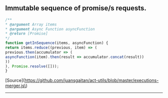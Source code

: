 ## Immutable sequence of promise/s requests.

```javascript
/**
* @argument Array items
* @argument Async Function asyncFunction
* @return [Promise]
*/
function getInSequence(items, asyncFunction) {
return items.reduce((previous, item) => (
previous.then(accumulator => (
asyncFunction(item).then(result => accumulator.concat(result))
))
), Promise.resolve([]));
}
```
[Source](https://github.com/juansgaitan/act-utils/blob/master/executions-merger.js\)
***